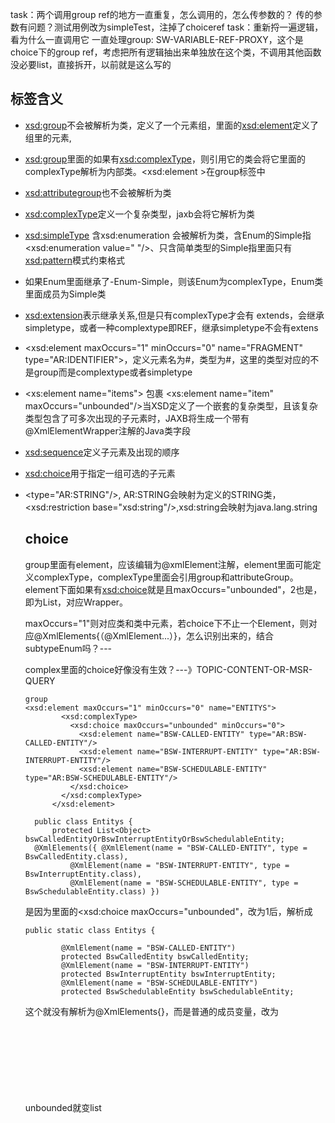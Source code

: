 task：两个调用group ref的地方一直重复，怎么调用的，怎么传参数的？
传的参数有问题？测试用例改为simpleTest，注掉了choiceref
task：重新捋一遍逻辑，看为什么一直调用它
一直处理group: SW-VARIABLE-REF-PROXY，这个是choice下的group ref，考虑把所有逻辑抽出来单独放在这个类，不调用其他函数
没必要list<object>，直接拆开，以前就是这么写的

## 标签含义

- <xsd:group>不会被解析为类，定义了一个元素组，里面的<xsd:element>定义了组里的元素,

- <xsd:group>里面的如果有<xsd:complexType>，则引用它的类会将它里面的complexType解析为内部类。<xsd:element >在group标签中

- <xsd:attributegroup>也不会被解析为类

- <xsd:complexType>定义一个复杂类型，jaxb会将它解析为类

- <xsd:simpleType> 含xsd:enumeration 会被解析为类，含Enum的Simple指<xsd:enumeration value="   "/>、只含简单类型的Simple指里面只有<xsd:pattern>模式约束格式

- 如果Enum里面继承了-Enum-Simple，则该Enum为complexType，Enum类里面成员为Simple类

- <xsd:extension>表示继承关系,但是只有complexType才会有 extends，会继承simpletype，或者一种complextype即REF，继承simpletype不会有extens

- <xsd:element maxOccurs="1" minOccurs="0" name="FRAGMENT" type="AR:IDENTIFIER">，定义元素名为#，类型为#，这里的类型对应的不是group而是complextype或者simpletype

- <xs:element name="items"> 包裹 <xs:element name="item" maxOccurs="unbounded"/>当XSD定义了一个嵌套的复杂类型，且该复杂类型包含了可多次出现的子元素时，JAXB将生成一个带有@XmlElementWrapper注解的Java类字段

- <xsd:sequence>定义子元素及出现的顺序

- <xsd:choice>用于指定一组可选的子元素

- <type="AR:STRING"/>, AR:STRING会映射为定义的STRING类， <xsd:restriction base="xsd:string"/>,xsd:string会映射为java.lang.string

  

  

  ##  choice

  group里面有element，应该编辑为@xmlElement注解，element里面可能定义complexType，complexType里面会引用group和attributeGroup。element下面如果有<xsd:choice>就是且maxOccurs="unbounded"，2也是，即为List，对应Wrapper。

  maxOccurs="1"则对应类和类中元素，若choice下不止一个Element，则对应@XmlElements{（@XmlElement...）}，怎么识别出来的，结合subtypeEnum吗？---

  complex里面的choice好像没有生效？---》TOPIC-CONTENT-OR-MSR-QUERY

  ```
  group
  <xsd:element maxOccurs="1" minOccurs="0" name="ENTITYS">
          <xsd:complexType>
            <xsd:choice maxOccurs="unbounded" minOccurs="0">
              <xsd:element name="BSW-CALLED-ENTITY" type="AR:BSW-CALLED-ENTITY"/>
              <xsd:element name="BSW-INTERRUPT-ENTITY" type="AR:BSW-INTERRUPT-ENTITY"/>
              <xsd:element name="BSW-SCHEDULABLE-ENTITY" type="AR:BSW-SCHEDULABLE-ENTITY"/>
            </xsd:choice>
          </xsd:complexType>
        </xsd:element>
        
    public class Entitys {    
        protected List<Object> bswCalledEntityOrBswInterruptEntityOrBswSchedulableEntity;
  	@XmlElements({ @XmlElement(name = "BSW-CALLED-ENTITY", type = BswCalledEntity.class),
  			@XmlElement(name = "BSW-INTERRUPT-ENTITY", type = BswInterruptEntity.class),
  			@XmlElement(name = "BSW-SCHEDULABLE-ENTITY", type = BswSchedulableEntity.class) })
  ```

  是因为里面的<xsd:choice maxOccurs="unbounded"，改为1后，解析成

  ```
  public static class Entitys {
  
          @XmlElement(name = "BSW-CALLED-ENTITY")
          protected BswCalledEntity bswCalledEntity;
          @XmlElement(name = "BSW-INTERRUPT-ENTITY")
          protected BswInterruptEntity bswInterruptEntity;
          @XmlElement(name = "BSW-SCHEDULABLE-ENTITY")
          protected BswSchedulableEntity bswSchedulableEntity;
  ```

  这个就没有解析为@XmlElements{}，而是普通的成员变量，改为unbounded就变list<Object>,和@XmlElements了

  ```
  <xsd:element maxOccurs="1" minOccurs="0" name="APPL-INIT-VALUE">
          <xsd:complexType>
            <xsd:choice maxOccurs="1" minOccurs="0">
              <xsd:element name="APPLICATION-RULE-BASED-VALUE-SPECIFICATION" type="AR:APPLICATION-RULE-BASED-VALUE-SPECIFICATION"/>
              <xsd:element name="APPLICATION-VALUE-SPECIFICATION" type="AR:APPLICATION-VALUE-SPECIFICATION"/>
              <xsd:element name="ARRAY-VALUE-SPECIFICATION" type="AR:ARRAY-VALUE-SPECIFICATION"/>
              <xsd:element name="CONSTANT-REFERENCE" type="AR:CONSTANT-REFERENCE"/>
              <xsd:element name="NUMERICAL-RULE-BASED-VALUE-SPECIFICATION" type="AR:NUMERICAL-RULE-BASED-VALUE-SPECIFICATION"/>
              <xsd:element name="NUMERICAL-VALUE-SPECIFICATION" type="AR:NUMERICAL-VALUE-SPECIFICATION"/>
              <xsd:element name="RECORD-VALUE-SPECIFICATION" type="AR:RECORD-VALUE-SPECIFICATION"/>
              <xsd:element name="REFERENCE-VALUE-SPECIFICATION" type="AR:REFERENCE-VALUE-SPECIFICATION"/>
              <xsd:element name="TEXT-VALUE-SPECIFICATION" type="AR:TEXT-VALUE-SPECIFICATION"/>
            </xsd:choice>
          </xsd:complexType>
        </xsd:element>
  ```

  


attributeGroup里面是<xsd:attribute >,应该编辑为@xmlAttribute注解



解析xsd文件时，将<xsd:complexType><xsd:simpleType>映射为java类，而<xsd:complexType>中会引用<xsd:group ref和<xsd:attributeGroup ref，这时就根据引用找到对应的<xsd:group>、<xsd:attributeGroup>,<xsd:group>中会定义<xsd:element>，<xsd:element>中可能会定义复杂类型或是直接type=，type对应<xsd:complexType><xsd:simpleType>，若是<xsd:group>中定义<xsd:complexType>将会被映射为内部类。

## complexType里面的choice

complex里面的choice全是unbounded，解析为list,@xmlelements({}),里面的@xmlelement就是引到的group里面的，提取出来都放入@xmlelements

```
  <xsd:complexType abstract="false" mixed="true" name="BOOLEAN-VALUE-VARIATION-POINT">
    <xsd:choice maxOccurs="unbounded" minOccurs="0">
      <xsd:group ref="AR:AR-OBJECT"/>
      <xsd:group ref="AR:FORMULA-EXPRESSION"/>
      <xsd:group ref="AR:SW-SYSTEMCONST-DEPENDENT-FORMULA"/>
      <xsd:group ref="AR:ATTRIBUTE-VALUE-VARIATION-POINT"/>
      <xsd:group ref="AR:BOOLEAN-VALUE-VARIATION-POINT"/>
    </xsd:choice>
    <xsd:attributeGroup ref="AR:AR-OBJECT"/>
    <xsd:attributeGroup ref="AR:ATTRIBUTE-VALUE-VARIATION-POINT"/>
  </xsd:complexType>
```

```
<xsd:group name="SW-SYSTEMCONST-DEPENDENT-FORMULA">
    <xsd:choice>
      <xsd:choice maxOccurs="unbounded" minOccurs="0">
        <xsd:element name="SYSC-STRING-REF">
          <xsd:complexType>
            <xsd:simpleContent>
              <xsd:extension base="AR:REF">
                <xsd:attribute name="DEST" type="AR:SW-SYSTEMCONST--SUBTYPES-ENUM" use="required"/>
              </xsd:extension>
            </xsd:simpleContent>
          </xsd:complexType>
        </xsd:element>
        <xsd:element name="SYSC-REF">
          <xsd:complexType>
            <xsd:simpleContent>
              <xsd:extension base="AR:REF">
                <xsd:attribute name="DEST" type="AR:SW-SYSTEMCONST--SUBTYPES-ENUM" use="required"/>
              </xsd:extension>
            </xsd:simpleContent>
          </xsd:complexType>
        </xsd:element>
      </xsd:choice>
    </xsd:choice>
  </xsd:group>
```

这里只有<xsd:group name="SW-SYSTEMCONST-DEPENDENT-FORMULA">不是空的，后面四个都是attribute解析出来的但是解析成JAXBElement.class，Serializable也不是SW-SYSTEMCONST-DEPENDENT-FORMULA里面的，而是一个io接口，这里应该不对，可能因为继承的ref

```
public class BooleanValueVariationPoint {
	@XmlElementRefs({
			@XmlElementRef(name = "SYSC-STRING-REF", namespace = "http://autosar.org/schema/r4.0", type = JAXBElement.class, required = false),
			@XmlElementRef(name = "SYSC-REF", namespace = "http://autosar.org/schema/r4.0", type = JAXBElement.class, required = false) })

	protected List<Serializable> content;

	protected java.lang.String s;

	protected java.lang.String t;

	protected BindingTimeEnumSimple bindingTime;

	protected java.lang.String blueprintValue;

	protected java.lang.String sd;

	protected java.lang.String shortLabel;
```

## attributeGroup里面的ref

```
<xsd:attributeGroup name="WHITESPACE-CONTROLLED">
    <xsd:attribute ref="xml:space" use="required"/>
  </xsd:attributeGroup>
```

解析为

```
protected java.lang.String space;
	
	@XmlAttribute(name = "space", namespace = "http://www.w3.org/XML/1998/namespace", required = true)
	@XmlJavaTypeAdapter(CollapsedStringAdapter.class)
	public java.lang.String getSpace() {
		if (space == null) {
			return "preserve";
		} else {
			return space;
		}
	}

	public void setSpace(java.lang.String value) {
		this.space = value;
	}
```



---

XML Schema继承关系

适用转为父类的场景

- 代码生成接口调用返回类型

逐层继承不适用，转父类丢失信息----->除了转父类的逐层建模？文件量增加

SUBTYPES-ENUM列出当前父类的子类，------>提取出不重复的成员放在父类中

分类，哪些不用体现出父类

- ENUM只有自己
- ref（已有继承）
- Abstract------>enum中的直接跳过？
- BluePrint
- atp
- collectable

`<!-- PortInterface -->`

`<xs:simpleType name="PORT-INTERFACE--SUBTYPES-ENUM">`

      `<xs:restriction base="xsd:string">`

         `<xs:enumeration value="CLIENT-SERVER-INTERFACE" />`

         `<xs:enumeration value="DATA-INTERFACE" />`

         `<xs:enumeration value="MODE-SWITCH-INTERFACE" />`

         `<xs:enumeration value="NV-DATA-INTERFACE" />`

         `<xs:enumeration value="PARAMETER-INTERFACE" />`

         `<xs:enumeration value="PORT-INTERFACE" />`

         `<xs:enumeration value="SENDER-RECEIVER-INTERFACE" />`

         `<xs:enumeration value="TRIGGER-INTERFACE" />`

      `</xs:restriction>`

`</xs:simpleType>`

```
<xsd:element maxOccurs="1" minOccurs="0" name="VENDOR-SPECIFIC-MODULE-DEF-REFS">
        <xsd:complexType>
          <xsd:choice maxOccurs="unbounded" minOccurs="0">
            <xsd:element name="VENDOR-SPECIFIC-MODULE-DEF-REF">
              <xsd:complexType>
                <xsd:simpleContent>
                  <xsd:extension base="AR:REF">
                    <xsd:attribute name="DEST" type="AR:ECUC-MODULE-DEF--SUBTYPES-ENUM" use="required"/>
                  </xsd:extension>
                </xsd:simpleContent>
              </xsd:complexType>
            </xsd:element>
          </xsd:choice>
        </xsd:complexType>
      </xsd:element>
```



test.xsd跳过![image-20240822144603219](C:\Users\User\AppData\Roaming\Typora\typora-user-images\image-20240822144603219.png)

## mixed标签

@mixed标签jaxb解析为Serializable和@XmlElementRefs，应该改为object和@xmlElements，

```
<xsd:complexType abstract="false" mixed="true" name="FM-CONDITION-BY-FEATURES-AND-ATTRIBUTES">
```

```
@XmlMixed
@XmlElements({
    @XmlElement(name = "CONFIG-ELEMENT-DEF-GLOBAL-REF", type = ConfigElementDefGlobalRef.class),
    @XmlElement(name = "CONFIG-ELEMENT-DEF-LOCAL-REF", type = ConfigElementDefLocalRef.class)
})
protected List<Object> mixed;

```

解析后的 Java 对象中的 `mixed` 列表可能会包含：

- `"Some text"`：作为 `String` 类型。
- 一个 `ConfigElementDefGlobalRef` 对象。
- `"More text"`：作为 `String` 类型。
- 一个 `ConfigElementDefLocalRef` 对象。

遍历mixed列表来访问里面的内容

```
for (Object obj : ecucQueryExpression.getMixed()) {
    if (obj instanceof String) {
        // 处理文本
        System.out.println("Text: " + (String) obj);
    } else if (obj instanceof ConfigElementDefGlobalRef) {
        // 处理 CONFIG-ELEMENT-DEF-GLOBAL-REF
        ConfigElementDefGlobalRef globalRef = (ConfigElementDefGlobalRef) obj;
        System.out.println("Global Ref DEST: " + globalRef.getDest());
    } else if (obj instanceof ConfigElementDefLocalRef) {
        // 处理 CONFIG-ELEMENT-DEF-LOCAL-REF
        ConfigElementDefLocalRef localRef = (ConfigElementDefLocalRef) obj;
        System.out.println("Local Ref DEST: " + localRef.getDest());
    }
}

```

